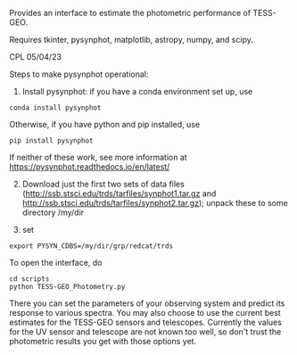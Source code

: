 Provides an interface to estimate the photometric performance of TESS-GEO.

Requires tkinter, pysynphot, matplotlib, astropy, numpy, and scipy.

CPL 05/04/23

Steps to make pysynphot operational:
1) Install pysynphot: if you have a conda environment set up, use

```
conda install pysynphot
```

Otherwise, if you have python and pip installed, use

```
pip install pysynphot
```

If neither of these work, see more information at https://pysynphot.readthedocs.io/en/latest/

2) Download just the first two sets of data files
(http://ssb.stsci.edu/trds/tarfiles/synphot1.tar.gz and
http://ssb.stsci.edu/trds/tarfiles/synphot2.tar.gz); unpack these
to some directory /my/dir

3) set
```
export PYSYN_CDBS=/my/dir/grp/redcat/trds
```

To open the interface, do

```
cd scripts
python TESS-GEO_Photometry.py
```

There you can set the parameters of your observing system and predict its
response to various spectra. You may also choose to use the current best
estimates for the TESS-GEO sensors and telescopes. Currently the values
for the UV sensor and telescope are not known too well, so don't trust
the photometric results you get with those options yet.
